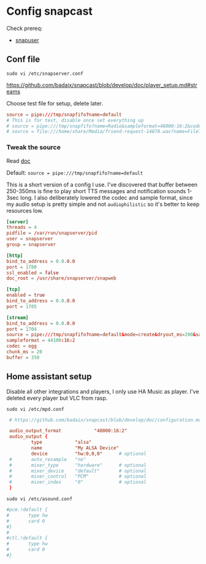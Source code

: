 # Config snapcast

Check prereq: 
- [snapuser](https://github.com/badaix/snapcast/issues/668#issuecomment-692732687)

## Conf file

`sudo vi /etc/snapserver.conf`

https://github.com/badaix/snapcast/blob/develop/doc/player_setup.md#streams

Choose test file for setup, delete later.

```conf
source = pipe:///tmp/snapfifo?name=default
# This is for test, disable once set everything up
# source = pipe:///tmp/snapfifo?name=Radio&sampleformat=48000:16:2&codec=flac
# source = file:///home/share/Media/friend-request-14878.wav?name=FileTest
```

### Tweak the source

Read [doc](https://github.com/badaix/snapcast/blob/master/doc/configuration.md)

Default: `source = pipe:///tmp/snapfifo?name=default`

This is a short version of a config I use.
I've discovered that buffer between 250-350ms is fine to play short TTS messages and notification sounds 1-3sec long.
I also deliberately lowered the codec and sample format, since my audio setup is pretty simple and not `audiophilistic` so it's better to keep resources low.

```conf
[server]
threads = 4
pidfile = /var/run/snapserver/pid
user = snapserver
group = snapserver

[http]
bind_to_address = 0.0.0.0
port = 1780
ssl_enabled = false
doc_root = /usr/share/snapserver/snapweb

[tcp]
enabled = true
bind_to_address = 0.0.0.0
port = 1705

[stream]
bind_to_address = 0.0.0.0
port = 1704
source = pipe:///tmp/snapfifo?name=default&mode=create&dryout_ms=200&sampleformat=44100:16:2&send_silence=false&idle_threshold=200&silence_threshold_percent=1.0
sampleformat = 44100:16:2
codec = ogg
chunk_ms = 20
buffer = 350
```



## Home assistant setup

Disable all other integrations and players, I only use HA Music as player.
I've deleted every player but VLC from rasp.

`sudo vi /etc/mpd.conf`


```conf
 # https://github.com/badaix/snapcast/blob/develop/doc/configuration.md#alsa

 audio_output_format            "48000:16:2"
 audio_output {
         type            "alsa"
         name            "My ALSA Device"
         device          "hw:0,0,0"      # optional
 #       auto_resample   "no"
 #       mixer_type      "hardware"      # optional
 #       mixer_device    "default"       # optional
 #       mixer_control   "PCM"           # optional
 #       mixer_index     "0"             # optional
 }

```


`sudo vi /etc/asound.conf`

```conf
#pcm.!default {
#       type hw
#       card 0
#}
#
#ctl.!default {
#       type hw
#       card 0
#}

```